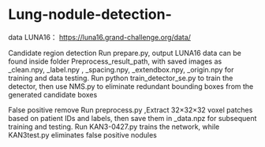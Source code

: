 # Lung-nodule-detection-
data LUNA16： https://luna16.grand-challenge.org/data/
 
Candidate region detection
Run prepare.py, output LUNA16 data can be found inside folder Preprocess_result_path, with saved images as _clean.npy, _label.npy , _spacing.npy, _extendbox.npy, _origin.npy for  training and data testing.
Run python train_detector_se.py to train the detector, then use NMS.py to eliminate redundant bounding boxes from the generated candidate boxes

False positive remove
Run preprocess.py ,Extract 32×32×32 voxel patches based on patient IDs and labels, then save them in _data.npz for subsequent training and testing.
Run KAN3-0427.py trains the network, while KAN3test.py eliminates false positive nodules
